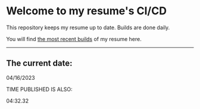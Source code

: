 # Welcome to my resume's CI/CD
This repository keeps my resume up to date. Builds are done daily.
  
You will find [the most recent builds](output/) of my resume here.
* * *
 
## The current date:  
 04/16/2023 
   
  
  
 TIME PUBLISHED IS ALSO: 
  
 04:32.32 
  
  
